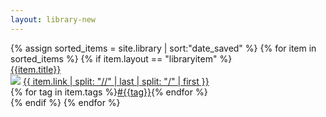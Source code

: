 ```yaml
---
layout: library-new
---
```


<!--Table-->
<div class="w-100 center flex flex-wrap">
<div class="mw8 w-100 center">
{% assign sorted_items = site.library | sort:"date_saved" %}
{% for item in sorted_items %}
{% if item.layout == "libraryitem" %}
<div class="pa3 mv3 w-100 br1 bg-newmba-offwhite flex items-center item" data-item-title="{{item.title}}" data-item-source="{{item.link}}">
<div class="w-40 b itemtitle"><a class="link black" href="{{item.url}}">{{item.title}}</a></div>
<div class="w-30 f7"><div class="flex"><img class="mr2 v-mid" src="https://www.google.com/s2/favicons?domain={{item.link}}"> <span class="black-70 i"><a class="link black" href="{{item.url}}">{{ item.link | split: "//" | last | split: "/" | first }}</a></span></div></div>
<div class="w-10"></div>
<div class="w-20 f7">{% for tag in item.tags %}<a href="/tag" class="link newmba-purple b">#{{tag}}</a>{% endfor %}</div>
</div>
{% endif %}
{% endfor %}
</div>
</div>